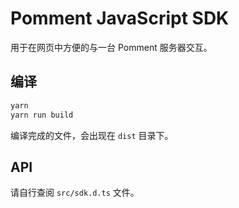 # Pomment JavaScript SDK

用于在网页中方便的与一台 Pomment 服务器交互。

## 编译

```bash
yarn
yarn run build
```

编译完成的文件，会出现在 `dist` 目录下。

## API

请自行查阅 `src/sdk.d.ts` 文件。